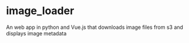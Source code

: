 # image_loader
An web app in python and Vue.js that downloads image files from s3 and displays image metadata
